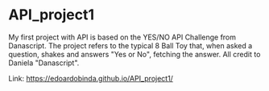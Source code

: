 # API_project1

My first project with API is based on the YES/NO API Challenge from Danascript. The project refers to the typical 8 Ball Toy that, when asked a question, shakes and answers "Yes or No", fetching the answer. All credit to Daniela "Danascript".

Link: https://edoardobinda.github.io/API_project1/
